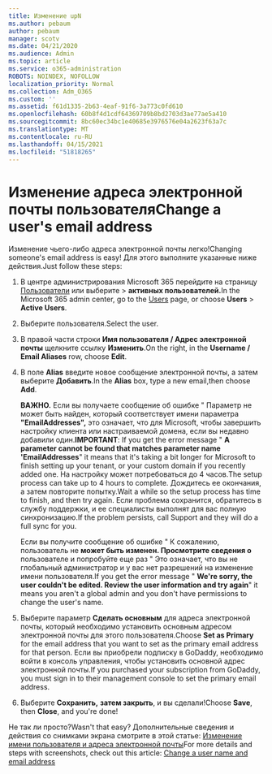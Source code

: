 ```yaml
---
title: Изменение upN
ms.author: pebaum
author: pebaum
manager: scotv
ms.date: 04/21/2020
ms.audience: Admin
ms.topic: article
ms.service: o365-administration
ROBOTS: NOINDEX, NOFOLLOW
localization_priority: Normal
ms.collection: Adm_O365
ms.custom: ''
ms.assetid: f61d1335-2b63-4eaf-91f6-3a773c0fd610
ms.openlocfilehash: 60b8f4d1cdf64369709b8bd2703d3ae77ae5a410
ms.sourcegitcommit: 8bc60ec34bc1e40685e3976576e04a2623f63a7c
ms.translationtype: MT
ms.contentlocale: ru-RU
ms.lasthandoff: 04/15/2021
ms.locfileid: "51818265"
---
```

# <a name="change-a-users-email-address"></a><span data-ttu-id="905fb-102">Изменение адреса электронной почты пользователя</span><span class="sxs-lookup"><span data-stu-id="905fb-102">Change a user's email address</span></span>

<span data-ttu-id="905fb-103">Изменение чьего-либо адреса электронной почты легко!</span><span class="sxs-lookup"><span data-stu-id="905fb-103">Changing someone's email address is easy!</span></span> <span data-ttu-id="905fb-104">Для этого выполните указанные ниже действия.</span><span class="sxs-lookup"><span data-stu-id="905fb-104">Just follow these steps:</span></span>
  
1. <span data-ttu-id="905fb-105">В центре администрирования Microsoft 365 перейдите на страницу [Пользователи](https://go.microsoft.com/fwlink/p/?linkid=834822) или выберите  \> **активных пользователей.**</span><span class="sxs-lookup"><span data-stu-id="905fb-105">In the Microsoft 365 admin center, go to the [Users](https://go.microsoft.com/fwlink/p/?linkid=834822) page, or choose **Users** \> **Active Users**.</span></span>
    
2. <span data-ttu-id="905fb-106">Выберите пользователя.</span><span class="sxs-lookup"><span data-stu-id="905fb-106">Select the user.</span></span>
    
3. <span data-ttu-id="905fb-107">В правой части строки **Имя пользователя / Адрес электронной почты** щелкните ссылку **Изменить**.</span><span class="sxs-lookup"><span data-stu-id="905fb-107">On the right, in the **Username / Email Aliases** row, choose **Edit**.</span></span>
    
4. <span data-ttu-id="905fb-108">В поле **Alias** введите новое сообщение электронной почты, а затем выберите **Добавить**.</span><span class="sxs-lookup"><span data-stu-id="905fb-108">In the **Alias** box, type a new email,then choose **Add**.</span></span>
    
    <span data-ttu-id="905fb-109">**ВАЖНО.** Если вы получаете сообщение об ошибке " Параметр не может быть найден, который соответствует имени параметра **"EmailAddresses",** это означает, что для Microsoft, чтобы завершить настройку клиента или настраиваемой домена, если вы недавно добавили один.</span><span class="sxs-lookup"><span data-stu-id="905fb-109">**IMPORTANT**: If you get the error message " **A parameter cannot be found that matches parameter name 'EmailAddresses**" it means that it's taking a bit longer for Microsoft to finish setting up your tenant, or your custom domain if you recently added one.</span></span> <span data-ttu-id="905fb-110">На настройку может потребоваться до 4 часов.</span><span class="sxs-lookup"><span data-stu-id="905fb-110">The setup process can take up to 4 hours to complete.</span></span> <span data-ttu-id="905fb-111">Дождитесь ее окончания, а затем повторите попытку.</span><span class="sxs-lookup"><span data-stu-id="905fb-111">Wait a while so the setup process has time to finish, and then try again.</span></span> <span data-ttu-id="905fb-112">Если проблема сохранится, обратитесь в службу поддержки, и ее специалисты выполнят для вас полную синхронизацию.</span><span class="sxs-lookup"><span data-stu-id="905fb-112">If the problem persists, call Support and they will do a full sync for you.</span></span>
    
    <span data-ttu-id="905fb-113">Если вы получите сообщение об ошибке " К сожалению, пользователь не **может быть изменен. Просмотрите сведения о** пользователе и попробуйте еще раз " Это означает, что вы не глобальный администратор и у вас нет разрешений на изменение имени пользователя.</span><span class="sxs-lookup"><span data-stu-id="905fb-113">If you get the error message " **We're sorry, the user couldn't be edited. Review the user information and try again**" it means you aren't a global admin and you don't have permissions to change the user's name.</span></span>
    
5. <span data-ttu-id="905fb-114">Выберите параметр **Сделать основным** для адреса электронной почты, который необходимо установить основным адресом электронной почты для этого пользователя.</span><span class="sxs-lookup"><span data-stu-id="905fb-114">Choose **Set as Primary** for the email address that you want to set as the primary email address for that person.</span></span> <span data-ttu-id="905fb-115">Если вы приобрели подписку в GoDaddy, необходимо войти в консоль управления, чтобы установить основной адрес электронной почты.</span><span class="sxs-lookup"><span data-stu-id="905fb-115">If you purchased your subscription from GoDaddy, you must sign in to their management console to set the primary email address.</span></span> 
    
6. <span data-ttu-id="905fb-116">Выберите **Сохранить,** **затем закрыть**, и вы сделали!</span><span class="sxs-lookup"><span data-stu-id="905fb-116">Choose **Save**, then **Close**, and you're done!</span></span>
    
<span data-ttu-id="905fb-117">Не так ли просто?</span><span class="sxs-lookup"><span data-stu-id="905fb-117">Wasn't that easy?</span></span> <span data-ttu-id="905fb-118">Дополнительные сведения и действия со снимками экрана смотрите в этой статье: [Изменение имени пользователя и адреса электронной почты](https://docs.microsoft.com/microsoft-365/admin/add-users/change-a-user-name-and-email-address)</span><span class="sxs-lookup"><span data-stu-id="905fb-118">For more details and steps with screenshots, check out this article: [Change a user name and email address](https://docs.microsoft.com/microsoft-365/admin/add-users/change-a-user-name-and-email-address)</span></span>
  

